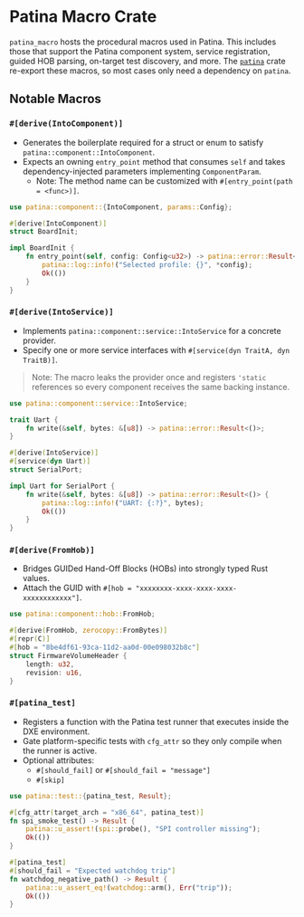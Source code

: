 # Patina Macro Crate

`patina_macro` hosts the procedural macros used in Patina. This includes those that support the Patina component
system, service registration, guided HOB parsing, on-target test discovery, and more. The
[`patina`](https://crates.io/crates/patina) crate re-export these macros, so most cases only need a dependency on
`patina`.

## Notable Macros

### `#[derive(IntoComponent)]`

- Generates the boilerplate required for a struct or enum to satisfy `patina::component::IntoComponent`.
- Expects an owning `entry_point` method that consumes `self` and takes dependency-injected parameters implementing
  `ComponentParam`.
  - Note: The method name can be customized with `#[entry_point(path = <func>)]`.

```rust
use patina::component::{IntoComponent, params::Config};

#[derive(IntoComponent)]
struct BoardInit;

impl BoardInit {
    fn entry_point(self, config: Config<u32>) -> patina::error::Result<()> {
        patina::log::info!("Selected profile: {}", *config);
        Ok(())
    }
}
```

### `#[derive(IntoService)]`

- Implements `patina::component::service::IntoService` for a concrete provider.
- Specify one or more service interfaces with `#[service(dyn TraitA, dyn TraitB)]`.

> Note: The macro leaks the provider once and registers `'static` references so every component receives the same
> backing instance.

```rust
use patina::component::service::IntoService;

trait Uart {
    fn write(&self, bytes: &[u8]) -> patina::error::Result<()>;
}

#[derive(IntoService)]
#[service(dyn Uart)]
struct SerialPort;

impl Uart for SerialPort {
    fn write(&self, bytes: &[u8]) -> patina::error::Result<()> {
        patina::log::info!("UART: {:?}", bytes);
        Ok(())
    }
}
```

### `#[derive(FromHob)]`

- Bridges GUIDed Hand-Off Blocks (HOBs) into strongly typed Rust values.
- Attach the GUID with `#[hob = "xxxxxxxx-xxxx-xxxx-xxxx-xxxxxxxxxxxx"]`.

```rust
use patina::component::hob::FromHob;

#[derive(FromHob, zerocopy::FromBytes)]
#[repr(C)]
#[hob = "8be4df61-93ca-11d2-aa0d-00e098032b8c"]
struct FirmwareVolumeHeader {
    length: u32,
    revision: u16,
}
```

### `#[patina_test]`

- Registers a function with the Patina test runner that executes inside the DXE environment.
- Gate platform-specific tests with `cfg_attr` so they only compile when the runner is active.
- Optional attributes:
  - `#[should_fail]` or `#[should_fail = "message"]`
  - `#[skip]`

```rust
use patina::test::{patina_test, Result};

#[cfg_attr(target_arch = "x86_64", patina_test)]
fn spi_smoke_test() -> Result {
    patina::u_assert!(spi::probe(), "SPI controller missing");
    Ok(())
}

#[patina_test]
#[should_fail = "Expected watchdog trip"]
fn watchdog_negative_path() -> Result {
    patina::u_assert_eq!(watchdog::arm(), Err("trip"));
    Ok(())
}
```
